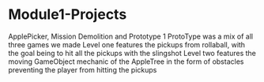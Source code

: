 # Module1-Projects
 ApplePicker, Mission Demolition and Prototype 1
ProtoType was a mix of all three games we made
Level one features the pickups from rollaball, with the goal being to hit all the pickups with the slingshot
Level two features the moving GameObject mechanic of the AppleTree in the form of obstacles preventing the player from hitting the pickups
